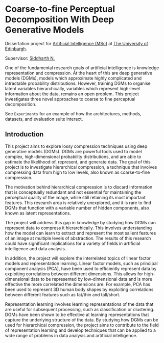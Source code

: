 # Coarse-to-fine Perceptual Decomposition With Deep Generative Models

Dissertation project for [Artificial Intelligence (MSc)](https://www.ed.ac.uk/studying/postgraduate/degrees?id=107&r=site/view) at [The University of Edinburgh](https://www.ed.ac.uk/informatics).

Supervisor: [Siddharth N.](https://homepages.inf.ed.ac.uk/snaraya3/)

One of the fundamental research goals of artificial intelligence is knowledge representation and compression.
At the heart of this are deep generative models (DGMs), models which approximate highly complicated and intractable probability distributions.
However, training DGMs to organise latent variables hierarchically, variables which represent high-level information about the data, remains an open problem.
This project investigates three novel approaches to coarse to fine perceptual decomposition.

See `Experiments` for an example of how the architectures, methods, datasets, and evaluation suite interact.

## Introduction

This project aims to explore lossy compression techniques using deep generative models (DGMs). DGMs are powerful tools used to model complex, high-dimensional probability distributions, and are able to estimate the likelihood of, represent, and generate data. The goal of this project is to investigate hierarchical compression, a technique that involves compressing data from high to low levels, also known as coarse-to-fine compression.

The motivation behind hierarchical compression is to discard information that is conceptually redundant and not essential for maintaining the perceptual quality of the image, while still retaining its most important features. This research area is relatively unexplored, and it is rare to find DGMs that function with a variable number of hidden components, also known as latent representations.

The project will address this gap in knowledge by studying how DGMs can represent data to compress it hierarchically. This involves understanding how the model can learn to extract and represent the most salient features of an image at multiple levels of abstraction. The results of this research could have significant implications for a variety of fields in artificial intelligence and data analysis.

In addition, the project will explore the interrelated topics of linear factor models and representation learning. Linear factor models, such as principal component analysis (PCA), have been used to efficiently represent data by exploiting correlations between different dimensions. This allows for high-dimensional data to be represented by low-dimensional data and is more effective the more correlated the dimensions are. For example, PCA has been used to represent 3D human body shapes by exploiting correlations between different features such as fat/thin and tall/short.

Representation learning involves learning representations of the data that are useful for subsequent processing, such as classification or clustering. DGMs have been shown to be effective at learning representations that capture the underlying structure of the data. By studying how DGMs can be used for hierarchical compression, the project aims to contribute to the field of representation learning and develop techniques that can be applied to a wide range of problems in data analysis and artificial intelligence.

